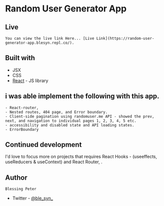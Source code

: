 # Random User Generator App

## Live
    You can view the live link Here... [Live Link](https://random-user-generator-app.blesyn.repl.co/).

## Built with
- JSX
- CSS
- [React](https://reactjs.org/) - JS library



## i was able implement the following with this app.
    - React-router, 
    - Nested routes, 404 page, and Error boundary. 
    - Client-side pagination using randomuser.me API - showed the prev, next, and navigation to individual pages 1, 2, 3, 4, 5 etc.
    - accessibility and disabled state and API loading states.
    - ErrorBoundary


## Continued development

I'd love to focus more on projects that requires React Hooks - (useeffects, useReducers & useContext) and React Router, .


## Author
    Blessing Peter
- Twitter - [@ble_syn_](https://www.twitter.com/ble_syn_)







